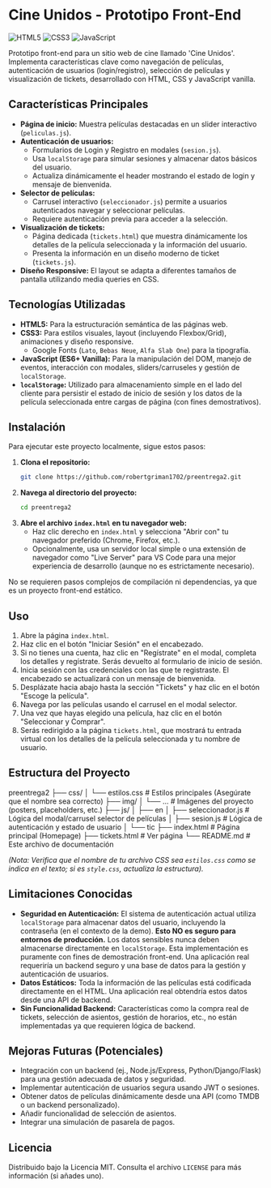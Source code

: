 # Cine Unidos - Prototipo Front-End

![HTML5](https://img.shields.io/badge/HTML5-E34F26?style=for-the-badge&logo=html5&logoColor=white)
![CSS3](https://img.shields.io/badge/CSS3-1572B6?style=for-the-badge&logo=css3&logoColor=white)
![JavaScript](https://img.shields.io/badge/JavaScript-F7DF1E?style=for-the-badge&logo=javascript&logoColor=black)

Prototipo front-end para un sitio web de cine llamado 'Cine Unidos'. Implementa características clave como navegación de películas, autenticación de usuarios (login/registro), selección de películas y visualización de tickets, desarrollado con HTML, CSS y JavaScript vanilla.

## Características Principales

*   **Página de inicio:** Muestra películas destacadas en un slider interactivo (`peliculas.js`).
*   **Autenticación de usuarios:**
    *   Formularios de Login y Registro en modales (`sesion.js`).
    *   Usa `localStorage` para simular sesiones y almacenar datos básicos del usuario.
    *   Actualiza dinámicamente el header mostrando el estado de login y mensaje de bienvenida.
*   **Selector de películas:**
    *   Carrusel interactivo (`seleccionador.js`) permite a usuarios autenticados navegar y seleccionar películas.
    *   Requiere autenticación previa para acceder a la selección.
*   **Visualización de tickets:**
    *   Página dedicada (`tickets.html`) que muestra dinámicamente los detalles de la película seleccionada y la información del usuario.
    *   Presenta la información en un diseño moderno de ticket (`tickets.js`).
*   **Diseño Responsive:** El layout se adapta a diferentes tamaños de pantalla utilizando media queries en CSS.

## Tecnologías Utilizadas

*   **HTML5:** Para la estructuración semántica de las páginas web.
*   **CSS3:** Para estilos visuales, layout (incluyendo Flexbox/Grid), animaciones y diseño responsive.
    *   Google Fonts (`Lato`, `Bebas Neue`, `Alfa Slab One`) para la tipografía.
*   **JavaScript (ES6+ Vanilla):** Para la manipulación del DOM, manejo de eventos, interacción con modales, sliders/carruseles y gestión de `localStorage`.
*   **`localStorage`:** Utilizado para almacenamiento simple en el lado del cliente para persistir el estado de inicio de sesión y los datos de la película seleccionada entre cargas de página (con fines demostrativos).

## Instalación

Para ejecutar este proyecto localmente, sigue estos pasos:

1.  **Clona el repositorio:**
    ```bash
    git clone https://github.com/robertgriman1702/preentrega2.git
    ```
2.  **Navega al directorio del proyecto:**
    ```bash
    cd preentrega2
    ```
3.  **Abre el archivo `index.html` en tu navegador web:**
    *   Haz clic derecho en `index.html` y selecciona "Abrir con" tu navegador preferido (Chrome, Firefox, etc.).
    *   Opcionalmente, usa un servidor local simple o una extensión de navegador como "Live Server" para VS Code para una mejor experiencia de desarrollo (aunque no es estrictamente necesario).

No se requieren pasos complejos de compilación ni dependencias, ya que es un proyecto front-end estático.

## Uso

1.  Abre la página `index.html`.
2.  Haz clic en el botón "Iniciar Sesión" en el encabezado.
3.  Si no tienes una cuenta, haz clic en "Regístrate" en el modal, completa los detalles y regístrate. Serás devuelto al formulario de inicio de sesión.
4.  Inicia sesión con las credenciales con las que te registraste. El encabezado se actualizará con un mensaje de bienvenida.
5.  Desplázate hacia abajo hasta la sección "Tickets" y haz clic en el botón "Escoge la película".
6.  Navega por las películas usando el carrusel en el modal selector.
7.  Una vez que hayas elegido una película, haz clic en el botón "Seleccionar y Comprar".
8.  Serás redirigido a la página `tickets.html`, que mostrará tu entrada virtual con los detalles de la película seleccionada y tu nombre de usuario.

## Estructura del Proyecto

preentrega2
├── css/
│ └── estilos.css # Estilos principales (Asegúrate que el nombre sea correcto)
├── img/
│ └── ... # Imágenes del proyecto (posters, placeholders, etc.)
├── js/
│ ├── en
│ ├── seleccionador.js # Lógica del modal/carrusel selector de películas
│ ├── sesion.js # Lógica de autenticación y estado de usuario
│ └── tic
├── index.html # Página principal (Homepage)
├── tickets.html # Ver página
└── README.md # Este archivo de documentación

*(Nota: Verifica que el nombre de tu archivo CSS sea `estilos.css` como se indica en el texto; si es `style.css`, actualiza la estructura).*

## Limitaciones Conocidas

*   **Seguridad en Autenticación:** El sistema de autenticación actual utiliza `localStorage` para almacenar datos del usuario, incluyendo la contraseña (en el contexto de la demo). **Esto NO es seguro para entornos de producción.** Los datos sensibles nunca deben almacenarse directamente en `localStorage`. Esta implementación es puramente con fines de demostración front-end. Una aplicación real requeriría un backend seguro y una base de datos para la gestión y autenticación de usuarios.
*   **Datos Estáticos:** Toda la información de las películas está codificada directamente en el HTML. Una aplicación real obtendría estos datos desde una API de backend.
*   **Sin Funcionalidad Backend:** Características como la compra real de tickets, selección de asientos, gestión de horarios, etc., no están implementadas ya que requieren lógica de backend.

## Mejoras Futuras (Potenciales)

*   Integración con un backend (ej., Node.js/Express, Python/Django/Flask) para una gestión adecuada de datos y seguridad.
*   Implementar autenticación de usuarios segura usando JWT o sesiones.
*   Obtener datos de películas dinámicamente desde una API (como TMDB o un backend personalizado).
*   Añadir funcionalidad de selección de asientos.
*   Integrar una simulación de pasarela de pagos.

## Licencia

Distribuido bajo la Licencia MIT. Consulta el archivo `LICENSE` para más información (si añades uno).
